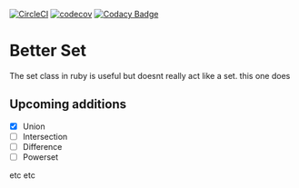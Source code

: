[![CircleCI](https://circleci.com/gh/michael-jacques/better_set.svg?style=svg)](https://circleci.com/gh/michael-jacques/better_set) [![codecov](https://codecov.io/gh/michael-jacques/better_set/branch/master/graph/badge.svg)](https://codecov.io/gh/michael-jacques/better_set)
[![Codacy Badge](https://api.codacy.com/project/badge/Grade/abc733c338434b829620de78e1590cc4)](https://app.codacy.com/app/michael-jacques/better_set?utm_source=github.com&utm_medium=referral&utm_content=michael-jacques/better_set&utm_campaign=Badge_Grade_Settings)

# Better Set
The set class in ruby is useful but doesnt really act like a set. this one does

## Upcoming additions

*   [x] Union
*   [ ] Intersection
*   [ ] Difference
*   [ ] Powerset

etc etc
